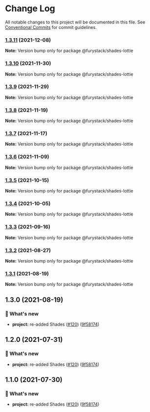 # Change Log

All notable changes to this project will be documented in this file.
See [Conventional Commits](https://conventionalcommits.org) for commit guidelines.

### [1.3.11](https://github.com/furystack/furystack/compare/@furystack/shades-lottie@1.3.10...@furystack/shades-lottie@1.3.11) (2021-12-08)

**Note:** Version bump only for package @furystack/shades-lottie






### [1.3.10](https://github.com/furystack/furystack/compare/@furystack/shades-lottie@1.3.9...@furystack/shades-lottie@1.3.10) (2021-11-30)

**Note:** Version bump only for package @furystack/shades-lottie






### [1.3.9](https://github.com/furystack/furystack/compare/@furystack/shades-lottie@1.3.8...@furystack/shades-lottie@1.3.9) (2021-11-29)

**Note:** Version bump only for package @furystack/shades-lottie






### [1.3.8](https://github.com/furystack/furystack/compare/@furystack/shades-lottie@1.3.7...@furystack/shades-lottie@1.3.8) (2021-11-19)

**Note:** Version bump only for package @furystack/shades-lottie






### [1.3.7](https://github.com/furystack/furystack/compare/@furystack/shades-lottie@1.3.6...@furystack/shades-lottie@1.3.7) (2021-11-17)

**Note:** Version bump only for package @furystack/shades-lottie






### [1.3.6](https://github.com/furystack/furystack/compare/@furystack/shades-lottie@1.3.5...@furystack/shades-lottie@1.3.6) (2021-11-09)

**Note:** Version bump only for package @furystack/shades-lottie






### [1.3.5](https://github.com/furystack/furystack/compare/@furystack/shades-lottie@1.3.4...@furystack/shades-lottie@1.3.5) (2021-10-15)

**Note:** Version bump only for package @furystack/shades-lottie






### [1.3.4](https://github.com/furystack/furystack/compare/@furystack/shades-lottie@1.3.3...@furystack/shades-lottie@1.3.4) (2021-10-05)

**Note:** Version bump only for package @furystack/shades-lottie






### [1.3.3](https://github.com/furystack/furystack/compare/@furystack/shades-lottie@1.3.2...@furystack/shades-lottie@1.3.3) (2021-09-16)

**Note:** Version bump only for package @furystack/shades-lottie






### [1.3.2](https://github.com/furystack/furystack/compare/@furystack/shades-lottie@1.3.1...@furystack/shades-lottie@1.3.2) (2021-08-27)

**Note:** Version bump only for package @furystack/shades-lottie






### [1.3.1](https://github.com/furystack/furystack/compare/@furystack/shades-lottie@1.3.0...@furystack/shades-lottie@1.3.1) (2021-08-19)

**Note:** Version bump only for package @furystack/shades-lottie






## 1.3.0 (2021-08-19)


### 🚀 What's new

* **project:** re-added Shades ([#120](https://github.com/furystack/furystack/issues/120)) ([9f58174](https://github.com/furystack/furystack/commit/9f58174b3762fd4e4106f48215a72ec295cf2553))




## 1.2.0 (2021-07-31)


### 🚀 What's new

* **project:** re-added Shades ([#120](https://github.com/furystack/furystack/issues/120)) ([9f58174](https://github.com/furystack/furystack/commit/9f58174b3762fd4e4106f48215a72ec295cf2553))




## 1.1.0 (2021-07-30)


### 🚀 What's new

* **project:** re-added Shades ([#120](https://github.com/furystack/furystack/issues/120)) ([9f58174](https://github.com/furystack/furystack/commit/9f58174b3762fd4e4106f48215a72ec295cf2553))
